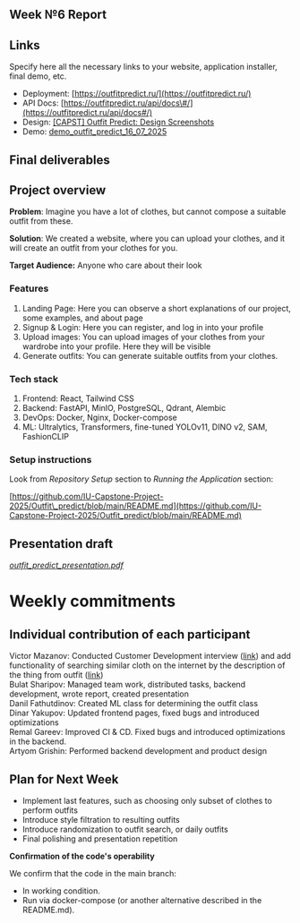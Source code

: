 ## **Week №6 Report**

## **Links**

Specify here all the necessary links to your website, application installer, final demo, etc.

* Deployment: [https://outfitpredict.ru/](https://outfitpredict.ru/)  
* API Docs: [https://outfitpredict.ru/api/docs\#/](https://outfitpredict.ru/api/docs#/)  
* Design: [\[CAPST\] Outfit Predict: Design Screenshots](https://drive.google.com/drive/folders/1RgxqnDQA1F4scbUIOTpxkfgz6KNdx-LE?usp=sharing)  
* Demo: [demo\_outfit\_predict\_16\_07\_2025](https://drive.google.com/file/d/1BBsZ2nXdcEKEWO2KuaXyvkaVg9NgMkNV/view?usp=sharing)

## **Final deliverables**

## **Project overview**

**Problem**: Imagine you have a lot of clothes, but cannot compose a suitable outfit from these.

**Solution**: We created a website, where you can upload your clothes, and it will create an outfit from your clothes for you.

**Target Audience:** Anyone who care about their look

### **Features**

1. Landing Page: Here you can observe a short explanations of our project, some examples, and about page  
1. Signup & Login: Here you can register, and log in into your profile  
2. Upload images: You can upload images of your clothes from your wardrobe into your profile. Here they will be visible  
3. Generate outfits: You can generate suitable outfits from your clothes.

### **Tech stack**

1. Frontend: React, Tailwind CSS  
2. Backend: FastAPI, MinIO, PostgreSQL, Qdrant, Alembic  
3. DevOps: Docker, Nginx, Docker-compose  
4. ML: Ultralytics, Transformers, fine-tuned YOLOv11, DINO v2, SAM, FashionCLIP

### **Setup instructions**

Look from *Repository Setup* section to *Running the Application* section:

[https://github.com/IU-Capstone-Project-2025/Outfit\_predict/blob/main/README.md](https://github.com/IU-Capstone-Project-2025/Outfit_predict/blob/main/README.md)

## **Presentation draft**

*[outfit\_predict\_presentation.pdf](https://drive.google.com/file/d/10qfMN1IJh5XMFEp-9bmuJ7ugt7rDW8Vw/view?usp=sharing)*

# **Weekly commitments**

## **Individual contribution of each participant**

Victor Mazanov: Conducted Customer Development interview ([link](https://www.notion.so/CustDev-for-Week-6-21d5a218c5d5807da8a2d1e3306cf45c)) and add functionality of searching similar cloth on the internet by the description of the thing from outfit ([link](https://github.com/IU-Capstone-Project-2025/Outfit_predict/commit/2c0b18b213936c5ce5e2776bb0105c4f92725c40))  
Bulat Sharipov: Managed team work, distributed tasks, backend development, wrote report, created presentation  
Danil Fathutdinov: Created ML class for determining the outfit class  
Dinar Yakupov: Updated frontend pages, fixed bugs and introduced optimizations  
Remal Gareev: Improved CI & CD. Fixed bugs and introduced optimizations in the backend.  
Artyom Grishin: Performed backend development and product design

## **Plan for Next Week**

- Implement last features, such as choosing only subset of clothes to perform outfits  
- Introduce style filtration to resulting outfits  
- Introduce randomization to outfit search, or daily outfits  
- Final polishing and presentation repetition

**Confirmation of the code's operability**

We confirm that the code in the main branch:

- In working condition.  
- Run via docker-compose (or another alternative described in the README.md).